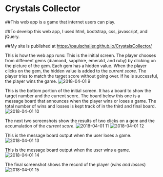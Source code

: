 # Crystals Collector

##This web app is a game that internet users can play.  

##To develop this web app, I used html, bootstrap, css, javascript, and jQuery.

##My site is published at https://paulschaller.github.io/CrystalsCollector/

This is how the web app runs:
This is the initial screen.  The player chooses from diffenent gems (diamond, sapphire, emerald, and ruby) by clicking on the 
picture of the gem.  Each gem has a hidden value.  When the player clicks on the gem, the hidden value is added to the *current score*.
The player tries to match the target score without going over.  If he is successful, the player wins the game.
![2018-04-01 9](https://user-images.githubusercontent.com/30198872/38175116-88efdbe6-35a5-11e8-943d-76f4d8b0c78e.png)


This is the bottom portion of the initial screen.  It has a board to show the target number and the current score.
The board below this one is a message board that announces when the player wins or loses a game.  The total number of 
wins and losses is kept track of in the third and final board.
![2018-04-01 10](https://user-images.githubusercontent.com/30198872/38175122-9f74a126-35a5-11e8-9d92-3a710d1b2cf5.png)


The next two screenshots show the results of two clicks on a gem and the accumulation of the *current score*.
![2018-04-01 11](https://user-images.githubusercontent.com/30198872/38175127-b1c1e42e-35a5-11e8-8b63-a095128235d1.png)
![2018-04-01 12](https://user-images.githubusercontent.com/30198872/38175130-bd64be28-35a5-11e8-8d73-91dbd1d1a061.png)



This is the message board output when the user loses a game.
![2018-04-01 13](https://user-images.githubusercontent.com/30198872/38175135-cbcb31fe-35a5-11e8-828a-01660ab0ebd9.png)



This is the message board output when the user wins a game.
![2018-04-01 14](https://user-images.githubusercontent.com/30198872/38175145-d78e5232-35a5-11e8-840f-f0794ebf3099.png)



The final screenshot shows the record of the player (*wins and losses*)
![2018-04-01 15](https://user-images.githubusercontent.com/30198872/38175161-e51f2534-35a5-11e8-843e-19bcc3096610.png)
